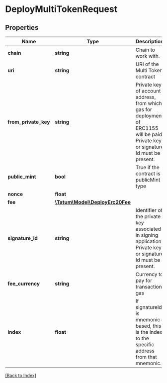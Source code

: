 # DeployMultiTokenRequest

## Properties

Name | Type | Description | Notes
------------ | ------------- | ------------- | -------------
**chain** | **string** | Chain to work with. |
**uri** | **string** | URI of the Multi Token contract |
**from_private_key** | **string** | Private key of account address, from which gas for deployment of ERC1155 will be paid. Private key, or signature Id must be present. |
**public_mint** | **bool** | True if the contract is publicMint type | [optional]
**nonce** | **float** |  | [optional]
**fee** | [**\Tatum\Model\DeployErc20Fee**](DeployErc20Fee.md) |  | [optional]
**signature_id** | **string** | Identifier of the private key associated in signing application. Private key, or signature Id must be present. |
**fee_currency** | **string** | Currency to pay for transaction gas |
**index** | **float** | If signatureId is mnemonic-based, this is the index to the specific address from that mnemonic. | [optional]

[[Back to Index]](../index.md)
